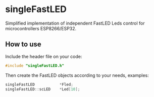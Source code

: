 # singleFastLED


Simplified implementation of independent FastLED Leds control for microcontrollers ESP8266/ESP32.

## How to use

Include the header file on your code:

```C++
#include "singleFastLED.h"
```
Then create the FastLED objects according to your needs, examples:

```C++
singleFastLED           *Fled;
singleFastLED::scLED    *Led[10];
```
